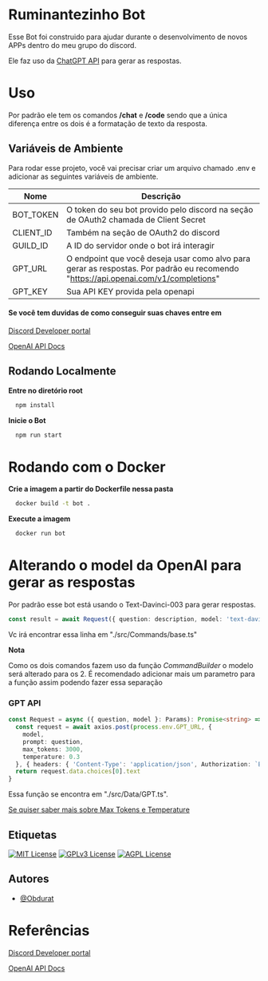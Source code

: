 
# Ruminantezinho Bot

Esse Bot foi construido para ajudar durante o desenvolvimento de novos APPs dentro do meu grupo do discord.

Ele faz uso da <a target="_blank" href="https://openai.com/api/">ChatGPT API</a> para gerar as respostas.

# Uso
Por padrão ele tem os comandos **/chat** e **/code** sendo que a única diferença entre os dois é a formatação de texto da resposta.

## Variáveis de Ambiente

Para rodar esse projeto, você vai precisar criar um arquivo chamado .env e adicionar as seguintes variáveis de ambiente.

| Nome      | Descrição                                                                                                                           |
|-----------|-------------------------------------------------------------------------------------------------------------------------------------|
| BOT_TOKEN | O token do seu bot provido pelo discord na seção de OAuth2 chamada de Client Secret                                                 |
| CLIENT_ID | Também na seção de OAuth2 do discord                                                                                                |
| GUILD_ID  | A ID do servidor onde o bot irá interagir                                                                                           |
| GPT_URL   | O endpoint que você deseja usar como alvo para gerar as respostas. Por padrão eu recomendo "https://api.openai.com/v1/completions"  |
| GPT_KEY   | Sua API KEY provida pela openapi                                                                                                    |

#### Se você tem duvidas de como conseguir suas chaves entre em 
<a target="_blank" href="https://discord.com/developers/">Discord Developer portal</a>

<a target="_blank" href="https://platform.openai.com/docs/introduction">OpenAI API Docs</a>


## Rodando Localmente

**Entre no diretório root**

```bash
  npm install
```

**Inicie o Bot**

```bash
  npm run start
```

# Rodando com o Docker

**Crie a imagem a partir do Dockerfile nessa pasta**

```bash
  docker build -t bot .
```

**Execute a imagem**

```bash
  docker run bot
```
# Alterando o model da OpenAI para gerar as respostas

Por padrão esse bot está usando o Text-Davinci-003 para gerar respostas. 

```ts
const result = await Request({ question: description, model: 'text-davinci-003'})
```
Vc irá encontrar essa linha em "./src/Commands/base.ts"

**Nota**

Como os dois comandos fazem uso da função *CommandBuilder* o modelo será alterado para os 2. É recomendado adicionar mais um parametro para a função assim podendo fazer essa separação

### GPT API

```ts
const Request = async ({ question, model }: Params): Promise<string> => {
  const request = await axios.post(process.env.GPT_URL, {
    model,
    prompt: question,
    max_tokens: 3000,
    temperature: 0.3
  }, { headers: { 'Content-Type': 'application/json', Authorization: `Bearer ${process.env.GPT_KEY}` } })
  return request.data.choices[0].text
}
```
Essa função se encontra em "./src/Data/GPT.ts".

<a target="_blank" href="https://platform.openai.com/docs/introduction">Se quiser saber mais sobre Max Tokens e Temperature</a>

## Etiquetas

[![MIT License](https://img.shields.io/badge/License-MIT-green.svg)](https://choosealicense.com/licenses/mit/)
[![GPLv3 License](https://img.shields.io/badge/License-GPL%20v3-yellow.svg)](https://opensource.org/licenses/)
[![AGPL License](https://img.shields.io/badge/license-AGPL-blue.svg)](http://www.gnu.org/licenses/agpl-3.0)


## Autores

- [@Obdurat](https://www.github.com/Obdurat)

# Referências

<a target="_blank" href="https://discord.com/developers/">Discord Developer portal</a>

<a target="_blank" href="https://platform.openai.com/docs/introduction">OpenAI API Docs</a>